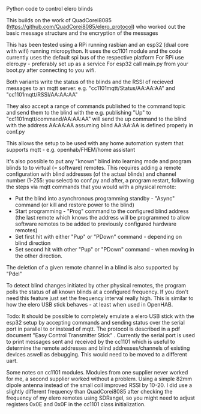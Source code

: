 Python code to control elero blinds

This builds on the work of QuadCorei8085 (https://github.com/QuadCorei8085/elero_protocol) who worked out the basic message structure and the encryption of the messages

This has been tested using a RPi running rasbian and an esp32 (dual core with wifi) running micropython.
It uses the cc1101 module and the code currently uses the default spi bus of the respective platform
For RPi use elero.py - preferably set up as a service
For esp32 call main.py from your boot.py after connecting to you wifi.

Both variants write the status of the blinds and the RSSI of recieved messages to an mqtt server.
e.g. "cc1101mqtt/Status/AA:AA:AA" and  "cc1101mqtt/RSSI/AA:AA:AA"

They also accept a range of commands published to the command topic and send them to the blind with the
e.g. publishing "Up" to "cc1101mqtt/command/AA:AA:AA"
will send the up command to the blind with the address AA:AA:AA assuming blind AA:AA:AA is defined properly in conf.py

This allows the setup to be used with any home automation system that supports mqtt - e.g. openhab/FHEM/home assistant

It's also possible to put any "known" blind into learning mode and program blinds to to virtual (= software) remotes.
This requires adding a remote configuration with blind addresses (of the actual blinds) and channel number (1-255: you select) to conf.py and after, a program restart, following the steps via mqtt commands that you would with a physical remote:
 - Put the blind into asynchronous programming standby - "Async" command (or kill and restore power to the blind)
 - Start programming - "Prog" command to the configured blind address (the last remote which knows the address will be programmed to allow software remotes to be added to previously configured hardware remotes)
 - Set first hit with either "Pup" or "PDown" command - depending on blind direction
 - Set second hit with other "Pup" or "PDown" command - when moving in the other direction.

The deletion of a given remote channel in a blind is also supported by "Pdel"

To detect blind changes initiated by other physical remotes, the program polls the status of all known blinds at a configured frequency. If you don't need this feature just set the frequency interval really high. This is similar to how the elero USB stick behaves - at least when used in OpenHAB.

Todo: It should be possible to completely emulate a elero USB stick with the esp32 setup by accepting commands and sending status over the serial port in parallel to or instead of mqtt. The protocol is described in a pdf document "Easy Control Transmitter Stick" . Currently the serial port is used to print messages sent and received by the cc1101 which is useful to determine the remote addresses and blind addresses/channels of existing devices aswell as debugging. This would need to be moved to a different uart.

Some notes on cc1101 modules. 
Modules from one supplier never worked for me, a second supplier worked without a problem.
Using a simple 82mm dipole antenna instead of the small coil improved RSSI by 10-20.
I did use a slightly different frequency than QuadCorei8085 after checking the frequency of my elero remotes using SDRangel, so you might need to adjust registers 0x0E and 0x0F in the cc1101 class initialization.

